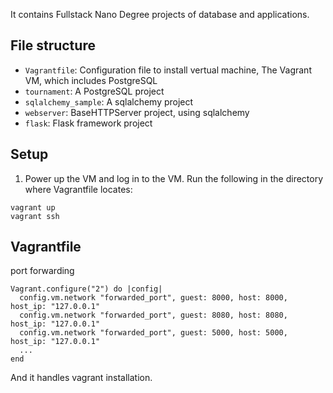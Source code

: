 It contains Fullstack Nano Degree projects of database and applications.

## File structure
- `Vagrantfile`: Configuration file to install vertual machine, The Vagrant VM, which includes PostgreSQL
- `tournament`: A PostgreSQL project
- `sqlalchemy_sample`: A sqlalchemy project
- `webserver`: BaseHTTPServer project, using sqlalchemy
- `flask`: Flask framework project


## Setup
1. Power up the VM and log in to the VM.
Run the following in the directory where Vagrantfile locates:
```
vagrant up
vagrant ssh
```

## Vagrantfile
port forwarding
```
Vagrant.configure("2") do |config|
  config.vm.network "forwarded_port", guest: 8000, host: 8000, host_ip: "127.0.0.1"
  config.vm.network "forwarded_port", guest: 8080, host: 8080, host_ip: "127.0.0.1"
  config.vm.network "forwarded_port", guest: 5000, host: 5000, host_ip: "127.0.0.1"
  ...
end
```
And it handles vagrant installation.
